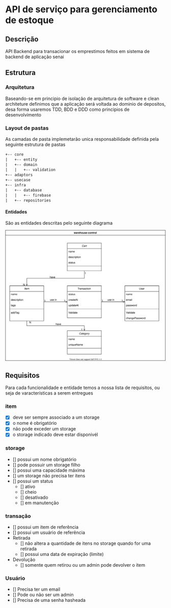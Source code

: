 # API de serviço para gerenciamento de estoque

## Descrição

API Backend para transacionar os emprestimos feitos em sistema de backend de aplicação senai

## Estrutura

### Arquitetura

Baseando-se em principio de isolação de arquitetura de software e clean architeture definimos que a aplicação será voltada ao dominio de depositos, desa forma usaremos TDD, BDD e DDD como principios de desenvolvimento

### Layout de pastas

As camadas de pasta implemetarão unica responsabilidade definida pela seguinte estrutura de pastas

```
+-- core
|   +-- entity
|   +-- domain
|   |   +-- validation
+-- adaptors
+-- usecase
+-- infra
|   +-- database
|   |   +-- firebase
|   +-- repositories
```

#### Entidades

São as entidades descritas pelo seguinte diagrama

<img src="./resources/class.svg" />

## Requisitos

Para cada funcionalidade e entidade temos a nossa lista de requisitos, ou seja de varacterísticas a serem entregues

### item

- [x] deve ser sempre associado a um storage
- [x] o nome é obrigatório
- [x] não pode exceder um storage
- [x] o storage indicado deve estar disponivél

### storage

- [] possui um nome obrigatório
- [] pode possuir um storage filho
- [] possui uma capacidade máxima
- [] um storage não precisa ter itens
- [] possui um status
  - [] ativo
  - [] cheio
  - [] desativado
  - [] em manutenção

### transação

- [] possui um item de referência
- [] possui um usuário de referẽncia
- Retirada
  - [] não altera a quantidade de itens no storage quando for uma retirada
  - [] possui uma data de expiração (limite)
- Devolução
  - [] somente quem retirou ou um admin pode devolver o item

### Usuário

- [] Precisa ter um email
- [] Pode ou não ser um admin
- [] Precisa de uma senha hasheada
